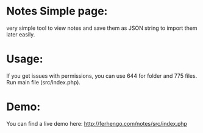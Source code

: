 # Notes Simple page:

very simple tool to view notes and save them as JSON string to import them later easily.


# Usage:
If you get issues with permissions, you can use 644 for folder and 775 files.
Run main file (src/index.php). 

# Demo:
You can find a live demo here: http://ferhengo.com/notes/src/index.php



